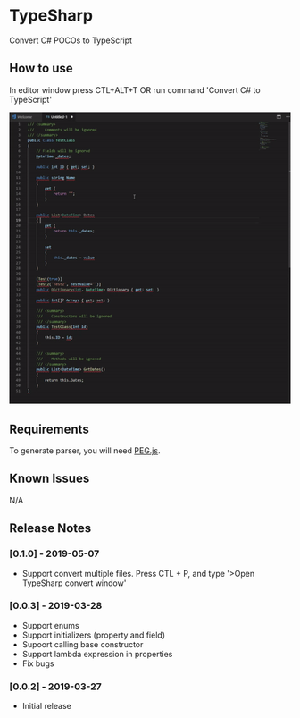 # TypeSharp

Convert C# POCOs to TypeScript

## How to use

In editor window press CTL+ALT+T OR run command 'Convert C# to TypeScript'

![animation](https://raw.githubusercontent.com/Bonelol/TypeSharp/master/images/animation.gif)

## Requirements

To generate parser, you will need [PEG.js](https://pegjs.org/).

## Known Issues

N/A

## Release Notes

### [0.1.0] - 2019-05-07

- Support convert multiple files. Press CTL + P, and type '>Open TypeSharp convert window'

### [0.0.3] - 2019-03-28

- Support enums
- Support initializers (property and field) 
- Supoort calling base constructor
- Support lambda expression in properties
- Fix bugs

### [0.0.2] - 2019-03-27

- Initial release
